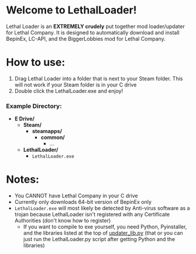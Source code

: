# Welcome to LethalLoader!
Lethal Loader is an **EXTREMELY crudely** put together mod loader/updater for Lethal Company. It is designed to automatically download and install BepinEx, LC-API, and the BiggerLobbies mod for Lethal Company.

# How to use:
1. Drag Lethal Loader into a folder that is next to your Steam folder. This will not work if your Steam folder is in your C drive
1. Double click the LethalLoader.exe and enjoy!

### Example Directory:
- **E Drive/**
    - **Steam/**
        - **steamapps/**
            - **common/**
                - ...
    - **LethalLoader/**
        - `LethalLoader.exe`


# Notes:
- You CANNOT have Lethal Company in your C drive
- Currently only downloads 64-bit version of BepinEx only
- `LethalLoader.exe` will most likely be detected by Anti-virus software as a trojan because LethalLoader isn't registered with any Certificate Authorities (don't know how to register)
    - If you want to compile to exe yourself, you need Python, Pyinstaller, and the libraries listed at the top of [updater_lib.py](updater_lib.py) (that or you can just run the LethalLoader.py script after getting Python and the libraries)
